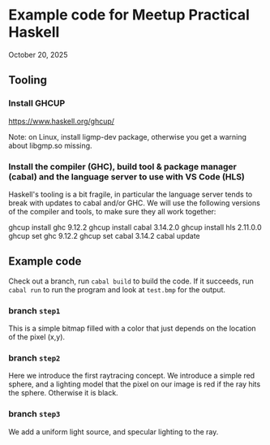 # Example code for Meetup Practical Haskell
October 20, 2025

## Tooling

### Install GHCUP

https://www.haskell.org/ghcup/

Note: on Linux, install ligmp-dev package, otherwise you get a warning about libgmp.so missing.

### Install the compiler (GHC), build tool & package manager (cabal) and the language server to use with VS Code (HLS)

Haskell's tooling is a bit fragile, in particular the language server tends to break with updates to cabal and/or GHC. We will use the following versions of the compiler and tools, to make sure they all work together:

ghcup install ghc 9.12.2
ghcup install cabal 3.14.2.0
ghcup install hls 2.11.0.0
ghcup set ghc 9.12.2
ghcup set cabal 3.14.2
cabal update

## Example code

Check out a branch, run `cabal build` to build the code. If it succeeds, run `cabal run` to run the program and look at `test.bmp` for the output.

### branch `step1`

This is a simple bitmap filled with a color that just depends on the location of the pixel (x,y). 

### branch `step2`

Here we introduce the first raytracing concept. We introduce a simple red sphere, and a lighting model that the pixel on our image is red if the ray hits the sphere. Otherwise it is black.

### branch `step3`

We add a uniform light source, and specular lighting to the ray. 


